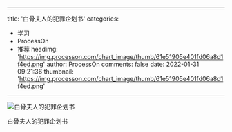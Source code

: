 
---
title: '白骨夫人的犯罪企划书'
categories: 
 - 学习
 - ProcessOn
 - 推荐
headimg: 'https://img.processon.com/chart_image/thumb/61e51905e401fd06a8d1f4ed.png'
author: ProcessOn
comments: false
date: 2022-01-31 09:21:36
thumbnail: 'https://img.processon.com/chart_image/thumb/61e51905e401fd06a8d1f4ed.png'
---

<div>   
<img class="thumb" alt="白骨夫人的犯罪企划书" src="https://img.processon.com/chart_image/thumb/61e51905e401fd06a8d1f4ed.png" referrerpolicy="no-referrer">
<p>白骨夫人的犯罪企划书</p>  
</div>
            